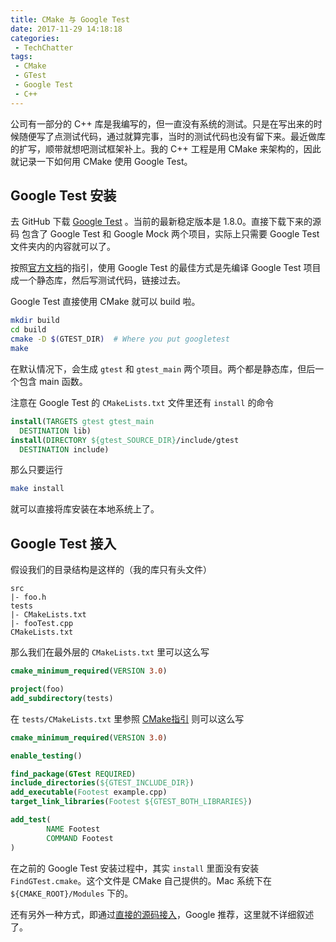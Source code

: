 ```yaml
---
title: CMake 与 Google Test
date: 2017-11-29 14:18:18
categories:
 - TechChatter
tags:
 - CMake
 - GTest
 - Google Test
 - C++
---
```


公司有一部分的 C++ 库是我编写的，但一直没有系统的测试。只是在写出来的时候随便写了点测试代码，通过就算完事，当时的测试代码也没有留下来。最近做库的扩写，顺带就想吧测试框架补上。我的 C++ 工程是用 CMake 来架构的，因此就记录一下如何用 CMake 使用 Google Test。

<!--more-->

## Google Test 安装

去 GitHub 下载 [Google Test](https://github.com/google/googletest) 。当前的最新稳定版本是 1.8.0。直接下载下来的源码 包含了 Google Test 和 Google Mock 两个项目，实际上只需要 Google Test 文件夹内的内容就可以了。

按照[官方文档](https://github.com/google/googletest/blob/master/googletest/docs/Primer.md)的指引，使用 Google Test 的最佳方式是先编译 Google Test 项目成一个静态库，然后写测试代码，链接过去。

Google Test 直接使用 CMake 就可以 build 啦。

~~~bash
mkdir build
cd build
cmake -D $(GTEST_DIR)  # Where you put googletest
make
~~~

在默认情况下，会生成 `gtest` 和 `gtest_main` 两个项目。两个都是静态库，但后一个包含 main 函数。

注意在 Google Test 的 `CMakeLists.txt` 文件里还有 `install` 的命令

~~~cmake
install(TARGETS gtest gtest_main
  DESTINATION lib)
install(DIRECTORY ${gtest_SOURCE_DIR}/include/gtest
  DESTINATION include)
~~~

那么只要运行

~~~bash
make install
~~~

就可以直接将库安装在本地系统上了。

## Google Test 接入

假设我们的目录结构是这样的（我的库只有头文件）

~~~tree
src
|- foo.h
tests
|- CMakeLists.txt
|- fooTest.cpp
CMakeLists.txt
~~~

那么我们在最外层的 `CMakeLists.txt` 里可以这么写

~~~cmake
cmake_minimum_required(VERSION 3.0)

project(foo)
add_subdirectory(tests)
~~~

在 `tests/CMakeLists.txt` 里参照 [CMake指引](https://cmake.org/cmake/help/latest/module/FindGTest.html) 则可以这么写

~~~cmake
cmake_minimum_required(VERSION 3.0)

enable_testing()

find_package(GTest REQUIRED)
include_directories(${GTEST_INCLUDE_DIR})
add_executable(Footest example.cpp)
target_link_libraries(Footest ${GTEST_BOTH_LIBRARIES})

add_test(
        NAME Footest
        COMMAND Footest
)
~~~

在之前的 Google Test 安装过程中，其实 `install` 里面没有安装 `FindGTest.cmake`。这个文件是 CMake 自己提供的。Mac 系统下在 `${CMAKE_ROOT}/Modules` 下的。

还有另外一种方式，即通过[直接的源码接入](https://github.com/google/googletest/blob/master/googletest/README.md#incorporating-into-an-existing-cmake-project)，Google 推荐，这里就不详细叙述了。

